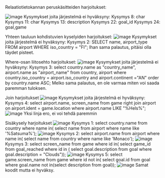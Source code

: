 Relaatiotietokannan peruskäsitteiden harjoitukset:

![image](https://github.com/user-attachments/assets/4a65f5a6-96a6-463b-b262-95139b9fb99f)
Kysymykset joita järjestelmä ei hyväksyny:
Kysymys 8: char
Kysymys 11: char
Kysymys 13: description
Kysymys 22: goal_id
Kysymys 24: goal,game

Yhteen tauluun kohdistuvien kyselyiden harjoitukset:
![image](https://github.com/user-attachments/assets/266e1eb7-f28e-4b6c-b320-c4c6d4789048)
Kysymykset joita järjestelmä ei hyväksyny:
Kysymys 2: SELECT name, airport_type FROM airport WHERE iso_country = "FI";
Ihan sama palautus, pitäisi olla täydet pisteet.

Where-osan liitosehto harjoitukset:
![image](https://github.com/user-attachments/assets/866c3ef8-f835-418f-be42-5289038703f9)
Kysymykset joita järjestelmä ei hyväksyny:
Kysymys 3: select country.name as "country_name", airport.name as "airport_name" from country, airport where country.iso_country = airport.iso_country and airport.continent ="AN" order by country.name ASC;
Melko sama palautus, en ole varmaa miten voi saada paremman tuloksen.

Join harjoitukset
![image](https://github.com/user-attachments/assets/69554717-3300-4b04-8ff9-9b84239ccbaf)
Kysymykset joita järjestelmä ei hyväksyny:
Kysymys 4: select airport.name, screen_name from game right join airport on airport.ident = game.location where airport.name LIKE "%Hels%";
![image](https://github.com/user-attachments/assets/2166583e-e1c9-4bd7-af91-57d865842e1c)
Yksi linja ero, ei voi tehdä paremmin

Sisäkysely harjoitukset
![image](https://github.com/user-attachments/assets/b23df9ea-5ab0-42ef-a40c-29abea74e427)
Kysymys 1: select country.name from country where name in( select name from airport where name like '%Satsuma%');
![image](https://github.com/user-attachments/assets/5852a106-fb56-41e6-b8fb-a0bbb66004c0)
Kysymys 2: select airport.name from airport where name in( select name from country where name like 'Monaco');
![image](https://github.com/user-attachments/assets/24c600d7-0627-4b08-83ee-9c0dfc4e4d5b)
Kysymys 3: select screen_name from game where id in( select game_id from goal_reached where id in ( select goal.description from goal where goal.description = "Clouds"));
![image](https://github.com/user-attachments/assets/7f3fb7be-ddae-471c-8ff1-3be5f4fc3a78)
Kysymys 5: select game.screen_name from game where id not in( select goal.id from goal where goal.name not in(select description from goal));
![image](https://github.com/user-attachments/assets/76886558-bf53-4d68-93bb-ced44342106a)
Samat koodit mutta ei hyväksy.


